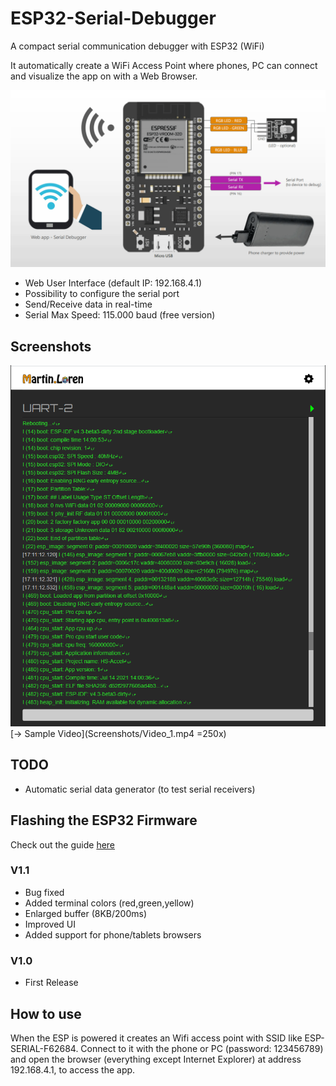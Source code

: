 # ESP32-Serial-Debugger
A compact serial communication debugger with ESP32 (WiFi)

It automatically create a WiFi Access Point where phones, PC can connect and visualize the app on with a Web Browser.

![Serial Debugger](Schematics/ESP32_Connections_V1.0.png)

- Web User Interface (default IP: 192.168.4.1)
- Possibility to configure the serial port
- Send/Receive data in real-time
- Serial Max Speed: 115.000 baud (free version)

## Screenshots
![Screenshot](Screenshots/Screenshot_1.png)
[→ Sample Video](Screenshots/Video_1.mp4 =250x)

## TODO
- Automatic serial data generator (to test serial receivers)

## Flashing the ESP32 Firmware
Check out the guide [here](https://www.martinloren.com/guides/fashing-esp32/) 

### V1.1
- Bug fixed
- Added terminal colors (red,green,yellow)
- Enlarged buffer (8KB/200ms)
- Improved UI
- Added support for phone/tablets browsers

### V1.0
- First Release

## How to use
When the ESP is powered it creates an Wifi access point with SSID like ESP-SERIAL-F62684. Connect to it with the phone or PC (password: 123456789) and open the browser (everything except Internet Explorer) at address 192.168.4.1, to access the app.
 
 
